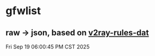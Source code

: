 # gfwlist
## raw -> json, based on [v2ray-rules-dat](https://github.com/Loyalsoldier/v2ray-rules-dat)
Fri Sep 19 06:00:45 PM CST 2025

